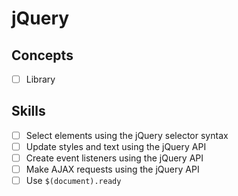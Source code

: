 # jQuery

## Concepts

-[ ] Library

## Skills

-[ ] Select elements using the jQuery selector syntax
-[ ] Update styles and text using the jQuery API
-[ ] Create event listeners using the jQuery API
-[ ] Make AJAX requests using the jQuery API
-[ ] Use `$(document).ready`
